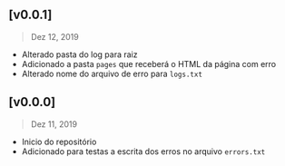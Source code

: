 ## [v0.0.1]
> Dez 12, 2019

- Alterado pasta do log para raiz
- Adicionado a pasta `pages` que receberá o HTML da página com erro
- Alterado nome do arquivo de erro para `logs.txt`

## [v0.0.0]
> Dez 11, 2019

- Inicio do repositório
- Adicionado para testas a escrita dos erros no arquivo `errors.txt`